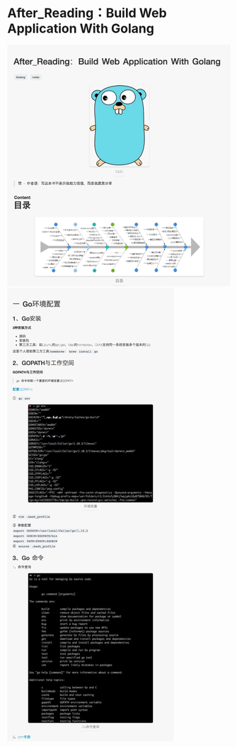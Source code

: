 # After_Reading：Build Web Application With Golang

![开篇](https://github.com/Yangchengfeng/HepburnBook/blob/master/Pic/Go/01.jpg)
![环境搭建](https://github.com/Yangchengfeng/HepburnBook/blob/master/Pic/Go/02.png)
